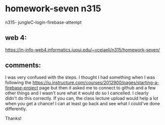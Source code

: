 # homework-seven n315
 n315- jungleC-login-firebase-attempt

## web 4:
https://in-info-web4.informatics.iupui.edu/~vcejaeli/n315/homework-seven/

## comments:
I was very confused with the steps. I thought I had something when I was following the 
https://iu.instructure.com/courses/2012900/pages/starting-a-firebase-project page but then it asked me to connect to github and a few other things and I wasn't sure what it would do so I cancelled. I clearly didn't do this correctly. 
If you can, the class lecture upload would help a lot when you get a chance! I can at least go back and see what I could've done differently. 

Thanks!